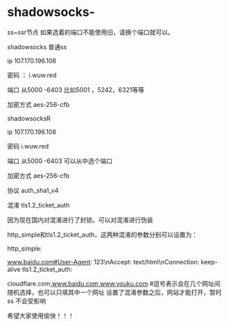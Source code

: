 # shadowsocks-
ss~ssr节点
如果选着的端口不能使用旧，请换个端口就可以。

shadowsocks  普通ss

ip 107.170.196.108

密码 ： i.wuw.red

端口 从5000 -6403  比如5001 ，5242，6321等等

加密方式 aes-256-cfb

shadowsocksR

ip 107.170.196.108

密码 i.wuw.red

端口 从5000 -6403 可以从中选个端口

加密方式 aes-256-cfb

协议 auth_sha1_v4

混淆 tls1.2_ticket_auth

因为现在国内对混淆进行了封锁。可以对混淆进行伪装

http_simple和tls1.2_ticket_auth，这两种混淆的参数分别可以设置为：

http_simple:

www.baidu.com#User-Agent: 123\nAccept: text/html\nConnection: keep-alive
tls1.2_ticket_auth:

cloudflare.com,www.baidu.com,www.youku.com
#逗号表示会在几个网址间随机选择，也可以只填其中一个网址
设置了混淆参数之后，网站才能打开，暂时ss 不会受影响

希望大家使用愉快！！！
